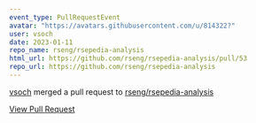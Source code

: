 ```yaml
---
event_type: PullRequestEvent
avatar: "https://avatars.githubusercontent.com/u/814322?"
user: vsoch
date: 2023-01-11
repo_name: rseng/rsepedia-analysis
html_url: https://github.com/rseng/rsepedia-analysis/pull/53
repo_url: https://github.com/rseng/rsepedia-analysis
---
```


<a href='https://github.com/vsoch' target='_blank'>vsoch</a> merged a pull request to <a href='https://github.com/rseng/rsepedia-analysis' target='_blank'>rseng/rsepedia-analysis</a>

<a href='https://github.com/rseng/rsepedia-analysis/pull/53' target='_blank'>View Pull Request</a>
